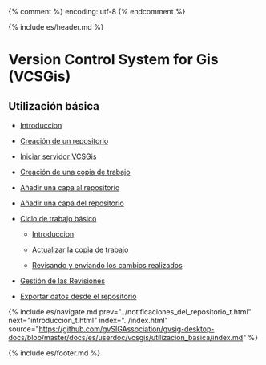 {% comment %} encoding: utf-8 {% endcomment %}

{% include es/header.md %}

# Version Control System for Gis (VCSGis)

## Utilización básica

* [Introduccion](introduccion_t.md)

* [Creación de un repositorio](creacion_de_un_repositorio_t.md)

* [Iniciar servidor VCSGis](iniciar_servidor_t.md)

* [Creación de una copia de trabajo](creacion_de_copia_de_trabajo_t.md)

* [Añadir una capa al repositorio](anadir_capa_al_repositorio_t.md)

* [Añadir una capa del repositorio](anadir_una_capa_del_repositorio_t.md)

* [Ciclo de trabajo básico](ciclo_de_trabajo_basico/index_t.md)

  * [Introduccion](ciclo_de_trabajo_basico/introduccion_t.md)

  * [Actualizar la copia de trabajo](ciclo_de_trabajo_basico/actualizar_copia_de_trabajo_t.md)

  * [Revisando y enviando los cambios realizados](ciclo_de_trabajo_basico/revisando_cambios_t.md)

* [Gestión de las Revisiones](gestion_de_las_revisiones_t.md)

* [Exportar datos desde el repositorio](exportar_datos_desde_el_repositorio_t.md)

{% include es/navigate.md 
   prev="../notificaciones_del_repositorio_t.html" 
   next="introduccion_t.html" 
   index="../index.html" 
   source="https://github.com/gvSIGAssociation/gvsig-desktop-docs/blob/master/docs/es/userdoc/vcsgis/utilizacion_basica/index.md" 
%}

{% include es/footer.md %}